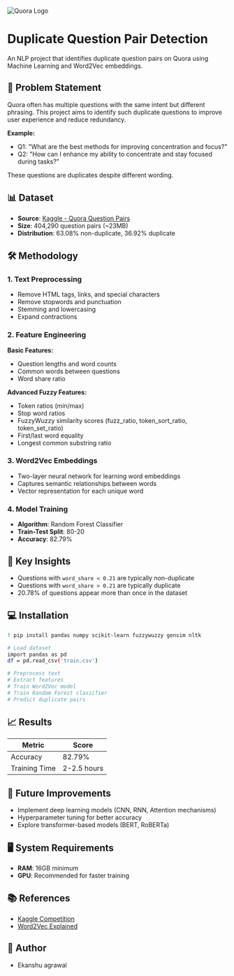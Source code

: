 ![Quora Logo](https://upload.wikimedia.org/wikipedia/commons/thumb/9/91/Quora_logo_2015.svg/320px-Quora_logo_2015.svg.png)

# Duplicate Question Pair Detection

An NLP project that identifies duplicate question pairs on Quora using Machine Learning and Word2Vec embeddings.

## 🎯 Problem Statement

Quora often has multiple questions with the same intent but different phrasing. This project aims to identify such duplicate questions to improve user experience and reduce redundancy.

**Example:**
- Q1: "What are the best methods for improving concentration and focus?"
- Q2: "How can I enhance my ability to concentrate and stay focused during tasks?"

These questions are duplicates despite different wording.

## 📊 Dataset

- **Source**: [Kaggle - Quora Question Pairs](https://www.kaggle.com/c/quora-question-pairs)
- **Size**: 404,290 question pairs (~23MB)
- **Distribution**: 63.08% non-duplicate, 36.92% duplicate

## 🛠️ Methodology

### 1. Text Preprocessing
- Remove HTML tags, links, and special characters
- Remove stopwords and punctuation
- Stemming and lowercasing
- Expand contractions

### 2. Feature Engineering

**Basic Features:**
- Question lengths and word counts
- Common words between questions
- Word share ratio

**Advanced Fuzzy Features:**
- Token ratios (min/max)
- Stop word ratios
- FuzzyWuzzy similarity scores (fuzz_ratio, token_sort_ratio, token_set_ratio)
- First/last word equality
- Longest common substring ratio

### 3. Word2Vec Embeddings
- Two-layer neural network for learning word embeddings
- Captures semantic relationships between words
- Vector representation for each unique word

### 4. Model Training
- **Algorithm**: Random Forest Classifier
- **Train-Test Split**: 80-20
- **Accuracy**: 82.79%

## 🔑 Key Insights

- Questions with `word_share < 0.21` are typically non-duplicate
- Questions with `word_share > 0.21` are typically duplicate
- 20.78% of questions appear more than once in the dataset

## 💻 Installation
```bash
! pip install pandas numpy scikit-learn fuzzywuzzy gensim nltk

# Load dataset
import pandas as pd
df = pd.read_csv('train.csv')

# Preprocess text
# Extract features
# Train Word2Vec model
# Train Random Forest classifier
# Predict duplicate pairs
```

## 📈 Results

| Metric | Score |
|--------|-------|
| Accuracy | 82.79% |
| Training Time | 2-2.5 hours |

## 🔮 Future Improvements

- Implement deep learning models (CNN, RNN, Attention mechanisms)
- Hyperparameter tuning for better accuracy
- Explore transformer-based models (BERT, RoBERTa)

## 🖥️ System Requirements

- **RAM**: 16GB minimum
- **GPU**: Recommended for faster training

## 📚 References

- [Kaggle Competition](https://www.kaggle.com/c/quora-question-pairs)
- [Word2Vec Explained](https://www.coveo.com/blog/word2vec-explained/)

## 👤 Author
- Ekanshu agrawal
